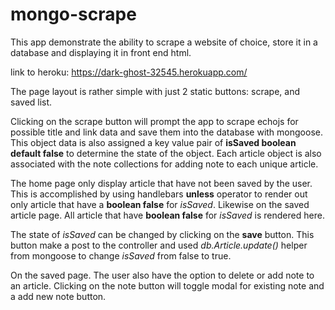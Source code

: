 # mongo-scrape
This app demonstrate the ability to scrape a website of choice, store it in a database and displaying it in front end html.

link to heroku: https://dark-ghost-32545.herokuapp.com/

The page layout is rather simple with just 2 static buttons: scrape, and saved list.

Clicking on the scrape button will prompt the app to scrape echojs for possible title and link data and save them into the database with mongoose. This object data is also assigned a key value pair of **isSaved boolean default false** to determine the state of the object. Each article object is also associated with the note collections for adding note to each unique article.

The home page only display article that have not been saved by the user. This is accomplished by using handlebars **unless** operator to render out only article that have a **boolean false** for *isSaved*. Likewise on the saved article page. All article that have **boolean false** for *isSaved* is rendered here. 

The state of *isSaved* can be changed by clicking on the **save** button. This button make a post to the controller and used *db.Article.update()* helper from mongoose to change *isSaved* from false to true.

On the saved page. The user also have the option to delete or add note to an article. Clicking on the note button will toggle modal for existing note and a add new note button. 

